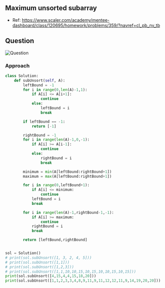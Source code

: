 

## Maximum unsorted subarray
- Ref: https://www.scaler.com/academy/mentee-dashboard/class/120695/homework/problems/359/?navref=cl_pb_nv_tb

## Question
![Question](http://ankit-portfolio.s3-ap-southeast-1.amazonaws.com/images/datastructures/scaler/024-maximum-unsorted-subarray-question.png)

### Approach

```py
class Solution:
    def subUnsort(self, A):
        leftBound = -1
        for i in range(0,len(A)-1,1):
            if A[i] <= A[i+1]:
                continue
            else:
                leftBound = i
                break

        if leftBound == -1:
            return [-1]

        rightBound = -1
        for i in range(len(A)-1,0,-1):
            if A[i] >= A[i-1]:
                continue
            else:
                rightBound = i
                break

        minimum = min(A[leftBound:rightBound+1])
        maximum = max(A[leftBound:rightBound+1])

        for i in range(0,leftBound+1):
            if A[i] <= minimum:
                continue
            leftBound = i
            break

        for i in range(len(A)-1,rightBound-1,-1):
            if A[i] >= maximum:
                continue
            rightBound = i
            break

        return [leftBound,rightBound]


sol = Solution()
# print(sol.subUnsort([1, 3, 2, 4, 5]))
# print(sol.subUnsort([1,1]))
# print(sol.subUnsort([1,2,3]))
# print(sol.subUnsort([1,1,10,10,15,10,15,10,10,15,10,15]))
print(sol.subUnsort([4,15,4,4,15,18,20]))
print(sol.subUnsort([1,1,2,3,3,4,8,9,11,9,11,12,12,11,9,14,19,20,20])) #[8,14]
```
